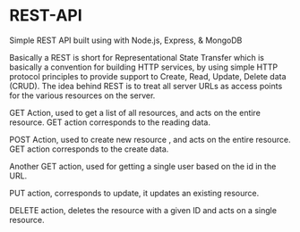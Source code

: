# REST-API
Simple REST API built using with Node.js, Express, &amp; MongoDB

Basically a REST is short for Representational State Transfer which is basically a convention for building HTTP services, by using simple HTTP protocol principles to provide support to Create, Read, Update, Delete data (CRUD).
The idea behind REST is to treat all server URLs as access points for the various resources on the server.

GET Action, used to get a list of all resources, and acts on the entire resource. GET action corresponds to the reading data.

POST Action, used to create new resource , and acts on the entire resource. GET action corresponds to the create data.

Another GET action, used for getting a single user based on the id in the URL.

PUT action, corresponds to update, it updates an existing resource.

DELETE action, deletes the resource with a given ID and acts on a single resource. 
